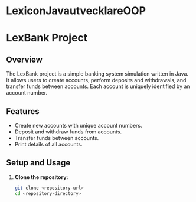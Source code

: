 # LexiconJavautvecklareOOP
# LexBank Project

## Overview

The LexBank project is a simple banking system simulation written in Java. 
It allows users to create accounts, perform deposits and withdrawals, and transfer funds between accounts. 
Each account is uniquely identified by an account number.

## Features

- Create new accounts with unique account numbers.
- Deposit and withdraw funds from accounts.
- Transfer funds between accounts.
- Print details of all accounts.

## Setup and Usage

1. **Clone the repository:**
   ```sh
   git clone <repository-url>
   cd <repository-directory>
